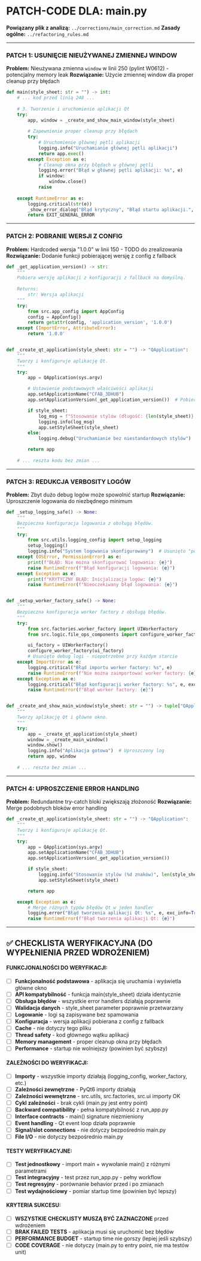 # PATCH-CODE DLA: main.py

**Powiązany plik z analizą:** `../corrections/main_correction.md`
**Zasady ogólne:** `../refactoring_rules.md`

---

### PATCH 1: USUNIĘCIE NIEUŻYWANEJ ZMIENNEJ WINDOW

**Problem:** Nieużywana zmienna `window` w linii 250 (pylint W0612) - potencjalny memory leak
**Rozwiązanie:** Użycie zmiennej window dla proper cleanup przy błędach

```python
def main(style_sheet: str = "") -> int:
    # ... kod przed linią 248 ...
    
    # 3. Tworzenie i uruchomienie aplikacji Qt
    try:
        app, window = _create_and_show_main_window(style_sheet)
        
        # Zapewnienie proper cleanup przy błędach
        try:
            # Uruchomienie głównej pętli aplikacji
            logging.info("Uruchamianie głównej pętli aplikacji")
            return app.exec()
        except Exception as e:
            # Cleanup okna przy błędach w głównej pętli
            logging.error("Błąd w głównej pętli aplikacji: %s", e)
            if window:
                window.close()
            raise
    
    except RuntimeError as e:
        logging.critical(str(e))
        _show_error_dialog("Błąd krytyczny", "Błąd startu aplikacji.", str(e))
        return EXIT_GENERAL_ERROR
```

---

### PATCH 2: POBRANIE WERSJI Z CONFIG

**Problem:** Hardcoded wersja "1.0.0" w linii 150 - TODO do zrealizowania
**Rozwiązanie:** Dodanie funkcji pobierającej wersję z config z fallback

```python
def _get_application_version() -> str:
    """
    Pobiera wersję aplikacji z konfiguracji z fallback na domyślną.
    
    Returns:
        str: Wersja aplikacji
    """
    try:
        from src.app_config import AppConfig
        config = AppConfig()
        return getattr(config, 'application_version', '1.0.0')
    except (ImportError, AttributeError):
        return '1.0.0'


def _create_qt_application(style_sheet: str = "") -> "QApplication":
    """
    Tworzy i konfiguruje aplikację Qt.
    """
    try:
        app = QApplication(sys.argv)

        # Ustawienie podstawowych właściwości aplikacji
        app.setApplicationName("CFAB_3DHUB")
        app.setApplicationVersion(_get_application_version())  # Pobieranie z config

        if style_sheet:
            log_msg = f"Stosowanie stylów (długość: {len(style_sheet)} znaków)"
            logging.info(log_msg)
            app.setStyleSheet(style_sheet)
        else:
            logging.debug("Uruchamianie bez niestandardowych stylów")

        return app
    
    # ... reszta kodu bez zmian ...
```

---

### PATCH 3: REDUKCJA VERBOSITY LOGÓW

**Problem:** Zbyt dużo debug logów może spowolnić startup
**Rozwiązanie:** Uproszczenie logowania do niezbędnego minimum

```python
def _setup_logging_safe() -> None:
    """
    Bezpieczna konfiguracja logowania z obsługą błędów.
    """
    try:
        from src.utils.logging_config import setup_logging
        setup_logging()
        logging.info("System logowania skonfigurowany")  # Usunięto "pomyślnie"
    except (OSError, PermissionError) as e:
        print(f"BŁĄD: Nie można skonfigurować logowania: {e}")
        raise RuntimeError(f"Błąd konfiguracji logowania: {e}")
    except Exception as e:
        print(f"KRYTYCZNY BŁĄD: Inicjalizacja logów: {e}")
        raise RuntimeError(f"Nieoczekiwany błąd logowania: {e}")


def _setup_worker_factory_safe() -> None:
    """
    Bezpieczna konfiguracja worker factory z obsługą błędów.
    """
    try:
        from src.factories.worker_factory import UIWorkerFactory
        from src.logic.file_ops_components import configure_worker_factory

        ui_factory = UIWorkerFactory()
        configure_worker_factory(ui_factory)
        # Usunięto debug logi - niepotrzebne przy każdym starcie
    except ImportError as e:
        logging.critical("Błąd importu worker factory: %s", e)
        raise RuntimeError(f"Nie można zaimportować worker factory: {e}")
    except Exception as e:
        logging.critical("Błąd konfiguracji worker factory: %s", e, exc_info=True)
        raise RuntimeError(f"Błąd worker factory: {e}")


def _create_and_show_main_window(style_sheet: str = "") -> tuple["QApplication", "MainWindow"]:
    """
    Tworzy aplikację Qt i główne okno.
    """
    try:
        app = _create_qt_application(style_sheet)
        window = _create_main_window()
        window.show()
        logging.info("Aplikacja gotowa")  # Uproszczony log
        return app, window
    
    # ... reszta bez zmian ...
```

---

### PATCH 4: UPROSZCZENIE ERROR HANDLING

**Problem:** Redundantne try-catch bloki zwiększają złożoność
**Rozwiązanie:** Merge podobnych bloków error handling

```python
def _create_qt_application(style_sheet: str = "") -> "QApplication":
    """
    Tworzy i konfiguruje aplikację Qt.
    """
    try:
        app = QApplication(sys.argv)
        app.setApplicationName("CFAB_3DHUB")
        app.setApplicationVersion(_get_application_version())

        if style_sheet:
            logging.info("Stosowanie stylów (%d znaków)", len(style_sheet))
            app.setStyleSheet(style_sheet)

        return app

    except Exception as e:
        # Merge różnych typów błędów Qt w jeden handler
        logging.error("Błąd tworzenia aplikacji Qt: %s", e, exc_info=True)
        raise RuntimeError(f"Błąd tworzenia aplikacji Qt: {e}")
```

---

## ✅ CHECKLISTA WERYFIKACYJNA (DO WYPEŁNIENIA PRZED WDROŻENIEM)

#### **FUNKCJONALNOŚCI DO WERYFIKACJI:**

- [ ] **Funkcjonalność podstawowa** - aplikacja się uruchamia i wyświetla główne okno
- [ ] **API kompatybilność** - funkcja main(style_sheet) działa identycznie
- [ ] **Obsługa błędów** - wszystkie error handlers działają poprawnie
- [ ] **Walidacja danych** - style_sheet parameter poprawnie przetwarzany
- [ ] **Logowanie** - logi są zapisywane bez spamowania
- [ ] **Konfiguracja** - wersja aplikacji pobierana z config z fallback
- [ ] **Cache** - nie dotyczy tego pliku
- [ ] **Thread safety** - kod głównego wątku aplikacji
- [ ] **Memory management** - proper cleanup okna przy błędach
- [ ] **Performance** - startup nie wolniejszy (powinien być szybszy)

#### **ZALEŻNOŚCI DO WERYFIKACJI:**

- [ ] **Importy** - wszystkie importy działają (logging_config, worker_factory, etc.)
- [ ] **Zależności zewnętrzne** - PyQt6 importy działają
- [ ] **Zależności wewnętrzne** - src.utils, src.factories, src.ui importy OK
- [ ] **Cykl zależności** - brak cykli (main.py jest entry point)
- [ ] **Backward compatibility** - pełna kompatybilność z run_app.py
- [ ] **Interface contracts** - main() signature niezmieniony
- [ ] **Event handling** - Qt event loop działa poprawnie
- [ ] **Signal/slot connections** - nie dotyczy bezpośrednio main.py
- [ ] **File I/O** - nie dotyczy bezpośrednio main.py

#### **TESTY WERYFIKACYJNE:**

- [ ] **Test jednostkowy** - import main + wywołanie main() z różnymi parametrami
- [ ] **Test integracyjny** - test przez run_app.py - pełny workflow
- [ ] **Test regresyjny** - porównanie behavior przed i po zmianach
- [ ] **Test wydajnościowy** - pomiar startup time (powinien być lepszy)

#### **KRYTERIA SUKCESU:**

- [ ] **WSZYSTKIE CHECKLISTY MUSZĄ BYĆ ZAZNACZONE** przed wdrożeniem
- [ ] **BRAK FAILED TESTS** - aplikacja musi się uruchomić bez błędów
- [ ] **PERFORMANCE BUDGET** - startup time nie gorszy (lepiej jeśli szybszy)
- [ ] **CODE COVERAGE** - nie dotyczy (main.py to entry point, nie ma testów unit)